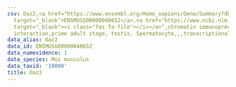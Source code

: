 ```yaml
---
csv: Oaz2,<a href="https://www.ensembl.org/Homo_sapiens/Gene/Summary?db=core;g=ENSMUSG00000040652"
  target="_blank">ENSMUSG00000040652</a>,<a href="https://www.ncbi.nlm.nih.gov/pubmed/25450459"
  target="_blank"><i class="fas fa-file"></i></a>",chromatin immunoprecipitation assay,direct
  interaction,prime adult stage, testis, Spermatocyte,,,transcriptional regulation,
data_alias: Oaz2
data_id: ENSMUSG00000040652
data_numevidence: 1
data_species: Mus musculus
data_taxid: '10090'
title: Oaz2
---
```

